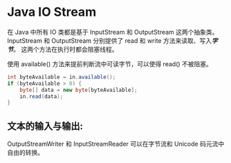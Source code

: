 
# Java IO Stream

在 Java 中所有 IO 类都是基于 InputStream 和 OutputStream 这两个抽象类。
InputStream 和 OutputStream 分别提供了 read 和 write 方法来读取、写入***字节***。
这两个方法在执行时都会阻塞线程。

使用 available() 方法来提前判断流中可读字节，可以使得 read() 不被阻塞。
```java
int byteAvailable = in.available();
if (byteAvailable > 0) {
    byte[] data = new byte[byteAvailable];
    in.read(data);    
}
```

## 文本的输入与输出:

OutputStreamWriter 和 InputStreamReader 可以在字节流和 Unicode 码元流中自由的转换。